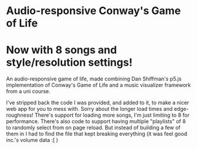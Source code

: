 # Audio-responsive Conway's Game of Life
# Now with 8 songs and style/resolution settings!

An audio-responsive game of life, made combining Dan Shiffman's p5.js implementation of Conway's Game of Life and a music visualizer framework from a uni course.

I've stripped back the code I was provided, and added to it, to make a nicer web app for you to mess with. Sorry about the longer load times and edge-roughness!
There's support for loading more songs, I'm just limiting to 8 for performance. There's also code to support having multiple "playlists" of 8 to randomly select from on page reload. But instead of building a few of them in I had to find the file that kept breaking everything (it was feel good inc.'s volume data :[ )

